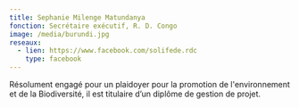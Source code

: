 ```yaml
---
title: Sephanie Milenge Matundanya
fonction: Secrétaire exécutif, R. D. Congo
image: /media/burundi.jpg
reseaux:
  - lien: https://www.facebook.com/solifede.rdc
    type: facebook
---
```

Résolument engagé pour un plaidoyer pour la promotion de l'environnement et de la Biodiversité, il est titulaire d’un diplôme de gestion de projet.
